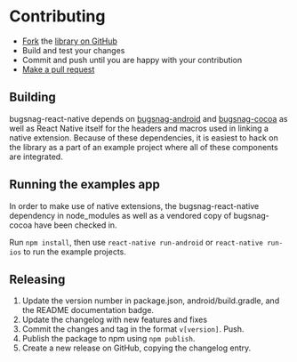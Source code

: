 # Contributing

* [Fork](https://help.github.com/articles/fork-a-repo) the
  [library on GitHub](https://github.com/bugsnag/bugsnag-react-native)
* Build and test your changes
* Commit and push until you are happy with your contribution
* [Make a pull request](https://help.github.com/articles/using-pull-requests)


## Building

bugsnag-react-native depends on
[bugsnag-android](https://github.com/bugsnag/bugsnag-android) and
[bugsnag-cocoa](https://github.com/bugsnag/bugsnag-cocoa) as well as React
Native itself for the headers and macros used in linking a native extension.
Because of these dependencies, it is easiest to hack on the library as a part of
an example project where all of these components are integrated.


## Running the examples app

In order to make use of native extensions, the bugsnag-react-native dependency
in node_modules as well as a vendored copy of bugsnag-cocoa have been checked
in.

Run `npm install`, then use `react-native run-android` or `react-native run-ios`
to run the example projects.

## Releasing

1. Update the version number in package.json, android/build.gradle, and the
   README documentation badge.
2. Update the changelog with new features and fixes
3. Commit the changes and tag in the format `v[version]`. Push.
4. Publish the package to npm using `npm publish`.
5. Create a new release on GitHub, copying the changelog entry.
